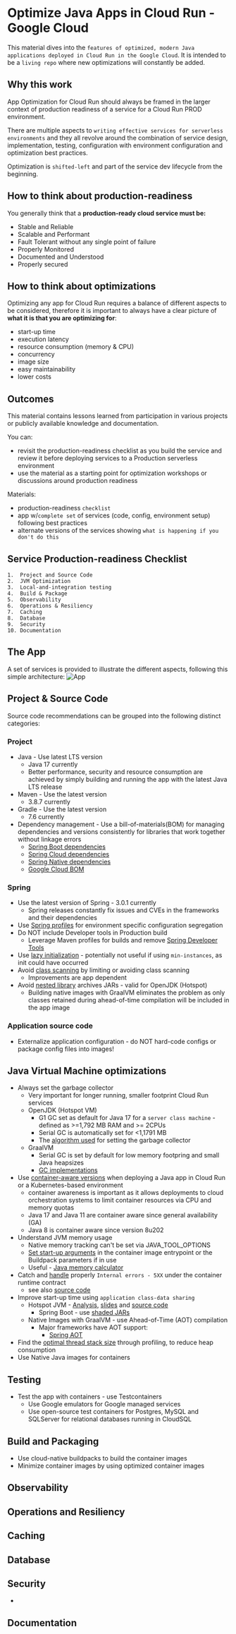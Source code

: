 # Optimize Java Apps in Cloud Run - Google Cloud

This material dives into the `features of optimized, modern Java applications deployed in Cloud Run in the Google Cloud`. It is intended to be a `living repo` where new optimizations will constantly be added.

## Why this work
App Optimization for Cloud Run should always be framed in the larger context of production readiness of a service for a Cloud Run PROD environment. 

There are multiple aspects to `writing effective services for serverless environments` and they all revolve around the combination of service design, implementation, testing, configuration with environment configuration and optimization best practices. 

Optimization is `shifted-left` and part of the service dev lifecycle from the beginning.

## How to think about production-readiness 
You generally think that a **production-ready cloud service must be:**
* Stable and Reliable
* Scalable and Performant
* Fault Tolerant without any single point of failure
* Properly Monitored
* Documented and Understood
* Properly secured

## How to think about optimizations
Optimizing any app for Cloud Run requires a balance of different aspects to be considered, therefore it is important to always have a clear picture of **what it is that you are optimizing for**:
* start-up time
* execution latency
* resource consumption (memory & CPU)
* concurrency
* image size
* easy maintainability
* lower costs

## Outcomes
This material contains lessons learned from participation in various projects or publicly available knowledge and documentation. 

You can:
* revisit the production-readiness checklist as you build the service and review it before deploying services to a Production serverless environment
* use the material as a starting point for optimization workshops or discussions around production readiness

Materials:
* production-readiness `checklist`
* app w/`complete set` of services (code, config, environment setup) following best practices
* alternate versions of the services showing `what is happening if you don't do this`

## Service Production-readiness Checklist

```
1.  Project and Source Code
2.  JVM Optimization
3.  Local-and-integration testing
4.  Build & Package
5.  Observability
6.  Operations & Resiliency
7.  Caching
8.  Database
9.  Security
10. Documentation
```
## The App
A set of services is provided to illustrate the different aspects, following this simple architecture:
![App](images/AppArch.png)


## Project & Source Code
Source code recommendations can be grouped into the following distinct categories:

### Project
* Java - Use latest LTS version 
    * Java 17 currently 
    * Better performance, security and resource consumption are achieved by simply building and running the app with the latest Java LTS release
* Maven - Use the latest version
    * 3.8.7 currently  
* Gradle - Use the latest version 
    * 7.6 currently
* Dependency management - Use a bill-of-materials(BOM) for managing dependencies and versions consistently for libraries that work together without linkage errors
    * [Spring Boot dependencies](https://docs.spring.io/spring-boot/docs/current/reference/html/using.html#using.build-systems.dependency-management)
    * [Spring Cloud dependencies](https://spring.io/projects/spring-cloud)
    * [Spring Native dependencies](https://docs.spring.io/spring-native/docs/current/reference/htmlsingle/#_add_the_spring_native_dependency)
    * [Google Cloud BOM](https://cloud.google.com/java/docs/bom)
    
### Spring
* Use the latest version of Spring - 3.0.1 currently
    * Spring releases constantly fix issues and CVEs in the frameworks and their dependencies
* Use [Spring profiles](https://docs.spring.io/spring-boot/docs/1.2.0.M1/reference/html/boot-features-profiles.html) for environment specific configuration segregation 
* Do NOT include Developer tools in Production build
    * Leverage Maven profiles for builds and remove [Spring Developer Tools ](https://docs.spring.io/spring-boot/docs/current/reference/html/using.html#using.devtools)
* Use [lazy initialization](https://cloud.google.com/run/docs/tips/java#lazy-init) - potentially not useful if using `min-instances`, as init could have occurred
* Avoid [class scanning](https://cloud.google.com/run/docs/tips/java#class-scanning) by limiting or avoiding class scanning
    * Improvements are app dependent
* Avoid [nested library](https://cloud.google.com/run/docs/tips/java#nested-jars) archives JARs - valid for OpenJDK (Hotspot)
    * Building native images with GraalVM eliminates the problem as only classes retained during ahead-of-time compilation will be included  in the app image

### Application source code
* Externalize application configuration - do NOT hard-code configs or package config files into images!

## Java Virtual Machine optimizations
* Always set the garbage collector
    * Very important for longer running, smaller footprint Cloud Run services
    * OpenJDK (Hotspot VM)
        * G1 GC set as default for Java 17 for a `server class machine` - defined as >=1,792 MB RAM and >= 2CPUs
        * Serial GC is automatically set for <1,1791 MB
        * The [algorithm used](https://github.com/openjdk/jdk/blob/3121898c33fa3cc5a049977f8677105a84c3e50c/src/hotspot/share/runtime/os.cpp#L1673) for setting the garbage collector
    * GraalVM 
        * Serial GC is set by default for low memory footpring and small Java heapsizes
        * [GC implementations](https://www.graalvm.org/22.0/reference-manual/native-image/MemoryManagement/#:~:text=A%20native%20image%2C%20when%20being,them%20is%20the%20memory%20management.) 
* Use [container-aware versions](https://cloud.google.com/run/docs/tips/java#container-aware) when deploying a Java app in Cloud Run or a Kubernetes-based environment
    * container awareness is important as it allows deployments to cloud orchestration systems to limit container resources via CPU and memory quotas
    * Java 17 and Java 11 are container aware since general availability (GA)
    * Java 8 is container aware since version 8u202
* Understand JVM memory usage
    * Native memory tracking can't be set via JAVA_TOOL_OPTIONS
    * [Set start-up arguments](https://cloud.google.com/run/docs/tips/java#jvm-memory) in the container image entrypoint or the Buildpack parameters if in use
    * Useful - [Java memory calculator](https://github.com/cloudfoundry/java-buildpack-memory-calculator)
* Catch and [handle](https://cloud.google.com/run/docs/tips/java#handling_sequential_5xx_responses_under_the_container_runtime_contract) properly `Internal errors - 5XX` under the container runtime contract
    * see also [source code](#source)
* Improve start-up time using `application class-data sharing` 
    * Hotspot JVM - [Analysis](https://ionutbalosin.com/2022/04/application-dynamic-class-data-sharing-in-hotspot-jvm/), [slides](https://ionutbalosin.com/wp-content/uploads/2022/05/Techniques-for-a-faster-JVM-start-up.pdf) and [source code](https://github.com/ionutbalosin/faster-jvm-start-up-techniques/blob/main/app-dynamic-cds-hotspot/README.md)
        * Spring Boot - use [shaded JARs](https://cloud.google.com/run/docs/tips/java#appcds-springboot)
    * Native Images with GraalVM - use Ahead-of-Time (AOT) compilation
        * Major frameworks have AOT support: 
            * [Spring AOT](https://docs.spring.io/spring-native/docs/current/reference/htmlsingle/#aot)
* Find the [optimal thread stack size](https://cloud.google.com/run/docs/tips/java#thread-stack) through profiling, to reduce heap consumption
* Use Native Java images for containers

## Testing 
* Test the app with containers - use Testcontainers
    * Use Google emulators for Google managed services
    * Use open-source test containers for Postgres, MySQL and SQLServer for relational databases running in CloudSQL 

## Build and Packaging
* Use cloud-native buildpacks to build the container images
* Minimize container images by using optimized container images

## Observability


## Operations and Resiliency


## Caching 

## Database 

## Security
* 

## Documentation